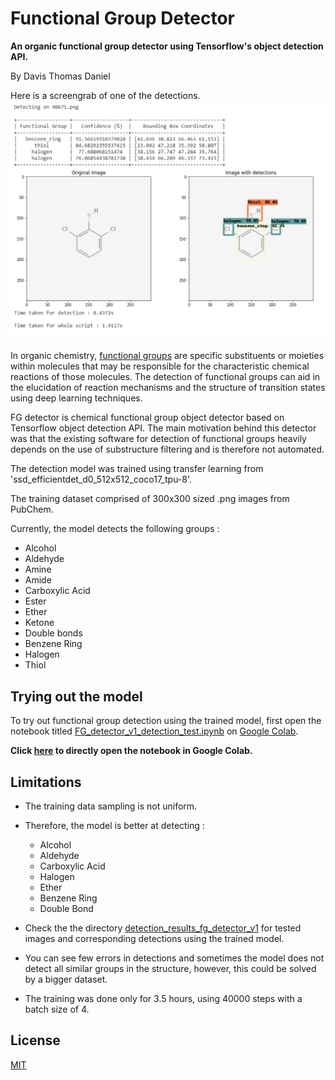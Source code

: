# Functional Group Detector
**An organic functional group detector using Tensorflow's object detection API.**

By Davis Thomas Daniel

Here is a screengrab of one of the detections. 
![An example of detected functional groups](detection_results_fg_detector_v1/fg_detection_example.png)


In organic chemistry, [functional groups](https://en.wikipedia.org/wiki/Functional_group) are specific substituents or moieties 
within molecules that may be responsible for the characteristic chemical reactions of those molecules. The detection of functional groups can aid in the elucidation of reaction mechanisms and the structure of transition states using deep learning techniques.

FG detector is chemical functional group object detector based on Tensorflow object detection API. The main motivation behind this detector was that the existing software for detection of functional groups heavily depends on the use of substructure filtering and is therefore not automated.

The detection model was trained using transfer learning from 'ssd_efficientdet_d0_512x512_coco17_tpu-8'.  

The training dataset comprised of 300x300 sized .png images from PubChem.

Currently, the model detects the following groups : 
* Alcohol
* Aldehyde
* Amine
* Amide
* Carboxylic Acid
* Ester
* Ether
* Ketone
* Double bonds
* Benzene Ring
* Halogen
* Thiol


## Trying out the model

To try out functional group detection using the trained model, first open the notebook titled [FG_detector_v1_detection_test.ipynb](https://github.com/davistdaniel/chemical-functional-group-detector/blob/master/FG_detector_v1_detection_test.ipynb) on [Google Colab](https://colab.research.google.com/).  

**Click [here](https://colab.research.google.com/github/davistdaniel/chemical-functional-group-detector/blob/master/FG_detector_v1_detection_test.ipynb) to directly open the notebook in Google Colab.** 


## Limitations

* The training data sampling is not uniform.
* Therefore, the model is better at detecting :
	* Alcohol
	* Aldehyde
	* Carboxylic Acid
	* Halogen
	* Ether
	* Benzene Ring
	* Double Bond
*  Check the the directory [detection_results_fg_detector_v1](https://github.com/davistdaniel/chemical-functional-group-detector/tree/master/detection_results_fg_detector_v1) for tested images and corresponding detections using the trained model.

* You can see few errors in detections and sometimes the model does not detect all similar groups in the structure, however, this could be solved by a bigger dataset.
* The training was done only for 3.5 hours, using 40000 steps with a batch size of 4.
	
## License
[MIT](https://choosealicense.com/licenses/mit/)

##

